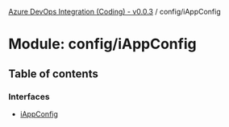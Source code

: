 [Azure DevOps Integration (Coding) - v0.0.3](../README.md) / config/iAppConfig

# Module: config/iAppConfig

## Table of contents

### Interfaces

- [iAppConfig](../interfaces/config_iAppConfig.iAppConfig.md)
